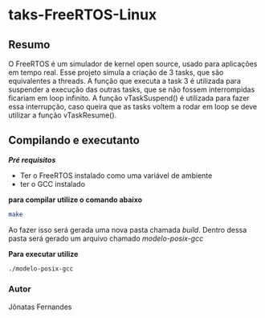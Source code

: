 # taks-FreeRTOS-Linux

## Resumo
O FreeRTOS é um simulador de kernel open source, usado para aplicações em tempo real. Esse projeto simula a criação de 3 tasks, que são equivalentes a threads. A função que executa a task 3 é utilizada para suspender a execução das outras tasks, que se não fossem interrompidas ficariam em loop infinito. A função vTaskSuspend() é utilizada para fazer essa interrupção, caso queira que as tasks voltem a rodar em loop se deve utilizar a função vTaskResume().

## Compilando e executanto

***Pré requisitos***

- Ter o FreeRTOS instalado como uma variável de ambiente
- ter o GCC instalado

**para compilar utilize o comando abaixo**

```bash
make
```

Ao fazer isso será gerada uma nova pasta chamada *build*. Dentro dessa pasta será gerado um arquivo chamado *modelo-posix-gcc*

**Para executar utilize**

```bash
./modelo-posix-gcc
```

### Autor
Jônatas Fernandes
